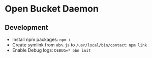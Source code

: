 # Open Bucket Daemon

## Development
- Install npm packages: `npm i`
- Create symlink from `obn.js` to `/usr/local/bin/contact`: `npm link`
- Enable Debug logs: `DEBUG=* obn init`